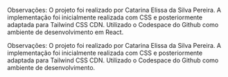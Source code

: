 Observações: O projeto foi realizado por Catarina Elissa da Silva Pereira. A implementação foi inicialmente realizada com CSS e posteriormente adaptada para Tailwind CSS CDN. Utilizado o Codespace do Github como ambiente de desenvolvimento em React.

Observações: O projeto foi realizado por Catarina Elissa da Silva Pereira. A implementação foi inicialmente realizada com CSS e posteriormente adaptada para Tailwind CSS CDN. Utilizado o Codespace do Github como ambiente de desenvolvimento.
